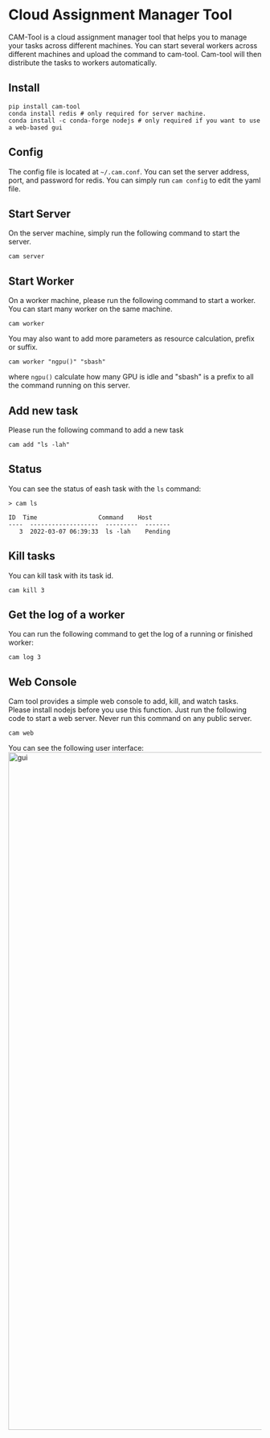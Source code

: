 # Cloud Assignment Manager Tool
CAM-Tool is a cloud assignment manager tool that helps you to manage your tasks across different machines. You can start several workers across different machines and upload the command to cam-tool. Cam-tool will then distribute the tasks to workers automatically.

## Install
```
pip install cam-tool
conda install redis # only required for server machine.
conda install -c conda-forge nodejs # only required if you want to use a web-based gui
```

## Config
The config file is located at `~/.cam.conf`. You can set the server address, port, and password for redis. You can simply run `cam config` to edit the yaml file.

## Start Server
On the server machine, simply run the following command to start the server.
```
cam server
```

## Start Worker
On a worker machine, please run the following command to start a worker. You can start many worker on the same machine.
```
cam worker 
``` 
You may also want to add more parameters as resource calculation, prefix or suffix.
```
cam worker "ngpu()" "sbash"
``` 
where `ngpu()` calculate how many GPU is idle and "sbash" is a prefix to all the command running on this server.


## Add new task
Please run the following command to add a new task
```
cam add "ls -lah"
```

## Status
You can see the status of eash task with the `ls` command:
```
> cam ls

ID  Time                 Command    Host
----  -------------------  ---------  -------
   3  2022-03-07 06:39:33  ls -lah    Pending
```

## Kill tasks
You can kill task with its task id.
```
cam kill 3
```

## Get the log of a worker
You can run the following command to get the log of a running or finished worker:
```
cam log 3
```

## Web Console
Cam tool provides a simple web console to add, kill, and watch tasks. Please install nodejs before you use this function. Just run the following code to start a web server. Never run this command on any public server.
```
cam web
```
You can see the following user interface:
<img width="1349" alt="gui" src="https://user-images.githubusercontent.com/1419566/161306901-b5e417cb-1f55-4534-b272-636b29a0f754.png">

